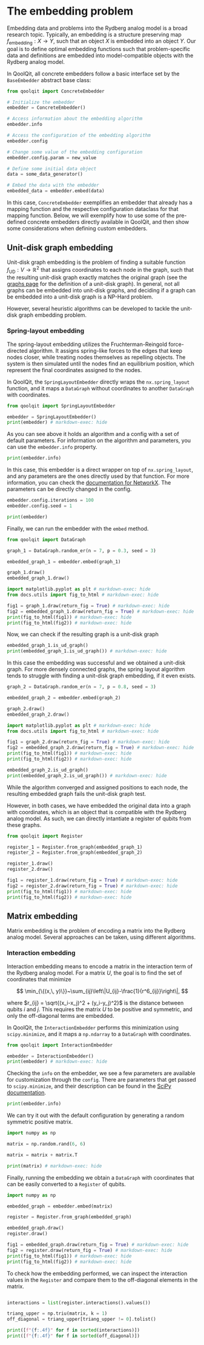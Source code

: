 # The embedding problem

Embedding data and problems into the Rydberg analog model is a broad research topic. Typically, an embedding is a structure preserving map $f_\text{embedding}: X \rightarrow Y$, such that an object $X$ is embedded into an object $Y$. Our goal is to define optimal embedding functions such that problem-specific data and definitions are embedded into model-compatible objects with the Rydberg analog model.

In QoolQit, all concrete embedders follow a basic interface set by the `BaseEmbedder` abstract base class:

```python
from qoolqit import ConcreteEmbedder

# Initialize the embedder
embedder = ConcreteEmbedder()

# Access information about the embedding algorithm
embedder.info

# Access the configuration of the embedding algorithm
embedder.config

# Change some value of the embedding configuration
embedder.config.param = new_value

# Define some initial data object
data = some_data_generator()

# Embed the data with the embedder
embedded_data = embedder.embed(data)
```

In this case, `ConcreteEmbedder` exemplifies an embedder that already has a mapping function and the respective configuration dataclass for that mapping function. Below, we will exemplify how to use some of the pre-defined concrete embedders directly available in QoolQit, and then show some considerations when defining custom embedders.

## Unit-disk graph embedding

Unit-disk graph embedding is the problem of finding a suitable function $f_\text{UD}: V\rightarrow\mathbb{R}^2$ that assigns coordinates to each node in the graph, such that the resulting unit-disk graph exactly matches the original graph (see the [graphs page](graphs.md#unit-disk) for the definition of a unit-disk graph). In general, not all graphs can be embedded into unit-disk graphs, and deciding if a graph can be embedded into a unit-disk graph is a NP-Hard problem.

However, several heuristic algorithms can be developed to tackle the unit-disk graph embedding problem.

### Spring-layout embedding

The spring-layout embedding utilizes the Fruchterman-Reingold force-directed algorithm. It assigns spring-like forces to the edges that keep nodes closer, while treating nodes themselves as repelling objects. The system is then simulated until the nodes find an equilibrium position, which represent the final coordinates assigned to the nodes.

In QoolQit, the `SpringLayoutEmbedder` directly wraps the `nx.spring_layout` function, and it maps a `DataGraph` without coordinates to another `DataGraph` with coordinates.

```python exec="on" source="material-block" result="json" session="embedding"
from qoolqit import SpringLayoutEmbedder

embedder = SpringLayoutEmbedder()
print(embedder) # markdown-exec: hide
```

As you can see above it holds an algorithm and a config with a set of default parameters. For information on the algorithm and parameters, you can use the `embedder.info` property.

```python exec="on" source="material-block" result="json" session="embedding"
print(embedder.info)
```

In this case, this embedder is a direct wrapper on top of `nx.spring_layout`, and any parameters are the ones directly used by that function. For more information, you can check the [documentation for NetworkX](https://networkx.org/documentation/stable/reference/generated/networkx.drawing.layout.spring_layout.html). The parameters can be directly changed in the config.

```python exec="on" source="material-block" result="json" session="embedding"
embedder.config.iterations = 100
embedder.config.seed = 1

print(embedder)
```

Finally, we can run the embedder with the `embed` method.

```python exec="on" source="material-block" html="1" session="embedding"
from qoolqit import DataGraph

graph_1 = DataGraph.random_er(n = 7, p = 0.3, seed = 3)

embedded_graph_1 = embedder.embed(graph_1)

graph_1.draw()
embedded_graph_1.draw()

import matplotlib.pyplot as plt # markdown-exec: hide
from docs.utils import fig_to_html # markdown-exec: hide

fig1 = graph_1.draw(return_fig = True) # markdown-exec: hide
fig2 = embedded_graph_1.draw(return_fig = True) # markdown-exec: hide
print(fig_to_html(fig1)) # markdown-exec: hide
print(fig_to_html(fig2)) # markdown-exec: hide
```

Now, we can check if the resulting graph is a unit-disk graph

```python exec="on" source="material-block" result="json" session="embedding"
embedded_graph_1.is_ud_graph()
print(embedded_graph_1.is_ud_graph()) # markdown-exec: hide
```

In this case the embedding was successful and we obtained a unit-disk graph. For more densely connected graphs, the spring layout algorithm tends to struggle with finding a unit-disk graph embedding, if it even exists.

```python exec="on" source="material-block" html="1" session="embedding"
graph_2 = DataGraph.random_er(n = 7, p = 0.8, seed = 3)

embedded_graph_2 = embedder.embed(graph_2)

graph_2.draw()
embedded_graph_2.draw()

import matplotlib.pyplot as plt # markdown-exec: hide
from docs.utils import fig_to_html # markdown-exec: hide

fig1 = graph_2.draw(return_fig = True) # markdown-exec: hide
fig2 = embedded_graph_2.draw(return_fig = True) # markdown-exec: hide
print(fig_to_html(fig1)) # markdown-exec: hide
print(fig_to_html(fig2)) # markdown-exec: hide
```

```python exec="on" source="material-block" result="json" session="embedding"
embedded_graph_2.is_ud_graph()
print(embedded_graph_2.is_ud_graph()) # markdown-exec: hide
```
While the algorithm converged and assigned positions to each node, the resulting embedded graph fails the unit-disk graph test.

However, in both cases, we have embedded the original data into a graph with coordinates, which is an object that is compatible with the Rydberg analog model. As such, we can directly intantiate a register of qubits from these graphs.

```python exec="on" source="material-block" html="1" session="embedding"
from qoolqit import Register

register_1 = Register.from_graph(embedded_graph_1)
register_2 = Register.from_graph(embedded_graph_2)

register_1.draw()
register_2.draw()

fig1 = register_1.draw(return_fig = True) # markdown-exec: hide
fig2 = register_2.draw(return_fig = True) # markdown-exec: hide
print(fig_to_html(fig1)) # markdown-exec: hide
print(fig_to_html(fig2)) # markdown-exec: hide
```


## Matrix embedding

<a name="matrix-embedding"></a>

Matrix embedding is the problem of encoding a matrix into the Rydberg analog model. Several approaches can be taken, using different algorithms.

### Interaction embedding

Interaction embedding means to encode a matrix in the interaction term of the Rydberg analog model. For a matrix $U$, the goal is to find the set of coordinates that minimize

$$
\min_{\{(x,\, y)\}}~\sum_{ij}\left\|U_{ij}-\frac{1}{r^6_{ij}}\right\|,
$$

where $r_{ij} = \sqrt{(x_i-x_j)^2 + (y_i-y_j)^2}$ is the distance between qubits $i$ and $j$. This requires the matrix $U$ to be positive and symmetric, and only the off-diagonal terms are embedded.

In QoolQit, the `InteractionEmbedder` performs this minimization using `scipy.minimize`, and it maps a `np.ndarray` to a `DataGraph` with coordinates.

```python exec="on" source="material-block" result="json" session="embedding"
from qoolqit import InteractionEmbedder

embedder = InteractionEmbedder()
print(embedder) # markdown-exec: hide
```

Checking the `info` on the embedder, we see a few parameters are available for customization through the `config`. There are parameters that get passed to `scipy.minimize`, and their description can be found in the [SciPy documentation](https://docs.scipy.org/doc/scipy/reference/generated/scipy.optimize.minimize.html).

```python exec="on" source="material-block" result="json" session="embedding"
print(embedder.info)
```

We can try it out with the default configuration by generating a random symmetric positive matrix.

```python exec="on" source="material-block" result="json" session="embedding"
import numpy as np

matrix = np.random.rand(6, 6)

matrix = matrix + matrix.T

print(matrix) # markdown-exec: hide
```

Finally, running the embedding we obtain a `DataGraph` with coordinates that can be easily converted to a `Register` of qubits.

```python exec="on" source="material-block" html="1" session="embedding"
import numpy as np

embedded_graph = embedder.embed(matrix)

register = Register.from_graph(embedded_graph)

embedded_graph.draw()
register.draw()

fig1 = embedded_graph.draw(return_fig = True) # markdown-exec: hide
fig2 = register.draw(return_fig = True) # markdown-exec: hide
print(fig_to_html(fig1)) # markdown-exec: hide
print(fig_to_html(fig2)) # markdown-exec: hide
```

To check how the embedding performed, we can inspect the interaction values in the `Register` and compare them to the off-diagonal elements in the matrix.

```python exec="on" source="material-block" result="json" session="embedding"

interactions = list(register.interactions().values())

triang_upper = np.triu(matrix, k = 1)
off_diagonal = triang_upper[triang_upper != 0].tolist()

print([f"{f:.4f}" for f in sorted(interactions)])
print([f"{f:.4f}" for f in sorted(off_diagonal)])
```
